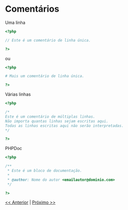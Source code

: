 # Comentários

Uma linha

```php
<?php

// Este é um comentário de linha única.

?>
```

ou

```php
<?php

# Mais um comentário de linha única.

?>
```

Várias linhas

```php
<?php

/*
Este é um comentário de múltiplas linhas.
Não importa quantas linhas sejam escritas aqui.
Todas as linhas escritas aqui não serão interpretadas.
*/

?>
```

PHPDoc

```php
<?php

/**
 * Este é um bloco de documentação.
 *
 * @author: Nome do autor <emailautor@dominio.com>
 */

?>
```

[<< Anterior](https://github.com/agenciasys/as-capacita/blob/master/PHP-basics/ImprimindoEmTela.md#imprimindo-valores-em-tela)
|
[Próximo >>](https://github.com/agenciasys/as-capacita/blob/master/PHP-basics/Variaveis.md#variáveis)
